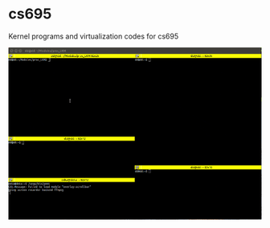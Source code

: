 # cs695
Kernel programs and virtualization codes for cs695


![ FIFO example ](https://github.com/CodeBag-Debashish/cs695/blob/master/fifo_2.gif)
